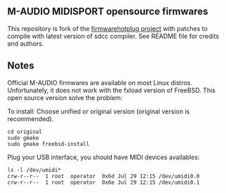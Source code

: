 ## M-AUDIO MIDISPORT opensource firmwares

This repository is fork of the [firmwarehotplug project](https://sourceforge.net/projects/linux-hotplug/files/) with patches to compile with latest version of sdcc compiler. See README file for credits and authors.


## Notes 
Official M-AUDIO firmwares are available on most Linux distros. Unfortunately, it does not work with the fxload version of FreeBSD. This open source version solve the problem:

To install: 
Choose unified or original version (original version is recommended).
```
cd original
sudo gmake
sudo gmake freebsd-install
```
Plug your USB interface, you should have MIDI devices availables:
```
ls -l /dev/umidi*
crw-r--r--  1 root  operator  0x6d Jul 29 12:15 /dev/umidi0.0
crw-r--r--  1 root  operator  0x6e Jul 29 12:15 /dev/umidi0.1
```
